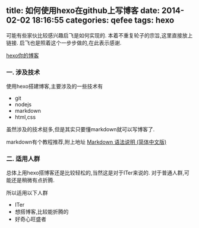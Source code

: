 title: 如何使用hexo在github上写博客
date: 2014-02-02 18:16:55
categories: qefee
tags: hexo
---

<!--head-->

可能有些家伙比较感兴趣启飞是如何实现的.
本着不重复轮子的宗旨,这里直接放上链接.
启飞也是照着这个一步步做的,在此表示感谢.

[hexo你的博客](http://ibruce.info/2013/11/22/hexo-your-blog/ "hexo你的博客")

<!--more-->

<!--body-->

### 一. 涉及技术

使用hexo搭建博客,主要涉及的一些技术有

* git
* nodejs
* markdown
* html,css

虽然涉及的技术挺多,但是其实只要懂markdown就可以写博客了.

markdown有个教程推荐,附上地址
[Markdown 语法说明 (简体中文版)](http://wowubuntu.com/markdown/ "语法说明")

### 二. 适用人群

总体上用hexo搭博客还是比较轻松的,当然这是对于ITer来说的.
对于普通人群,可能还是稍微有点折腾.

所以适用以下人群

* ITer
* 想搭博客,比较能折腾的
* 好奇心旺盛者

